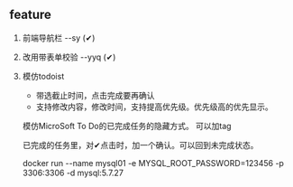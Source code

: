 ## feature
1. 前端导航栏 --sy (✔)
2. 改用带表单校验 --yyq (✔)
3. 模仿todoist
    * 带选截止时间，点击完成要再确认
    * 支持修改内容，修改时间，支持提高优先级。优先级高的优先显示。
    
   模仿MicroSoft To Do的已完成任务的隐藏方式。 可以加tag
    
    
    
    已完成的任务里，对✔点击时，加一个确认。可以回到未完成状态。
    
    docker run --name mysql01 -e MYSQL_ROOT_PASSWORD=123456 -p 3306:3306 -d mysql:5.7.27